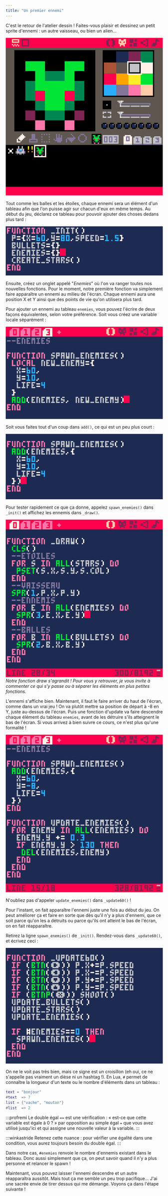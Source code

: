 ```yaml
---
title: "Un premier ennemi"
---
```


C'est le retour de l'atelier dessin ! Faites-vous plaisir et dessinez un petit sprite d'ennemi : un autre vaisseau, ou bien un alien...

![Sprite d'alien](./sprite-ennemi.png)

Tout comme les balles et les étoiles, chaque ennemi sera un élément d'un tableau afin que l'on puisse agir sur chacun d'eux en même temps. Au début du jeu, déclarez ce tableau pour pouvoir ajouter des choses dedans plus tard :

![Déclaration du tableau](./enemies.png)

Ensuite, créez un onglet appelé "*Enemies*" où l'on va ranger toutes nos nouvelles fonctions. Pour le moment, notre première fonction va simplement faire apparaître un ennemi au milieu de l'écran. Chaque ennemi aura une position X et Y ainsi que des points de vie qu'on utilisera plus tard.

Pour ajouter un ennemi au tableau `enemies`, vous pouvez l'écrire de deux façons équivalentes, selon votre préférence. Soit vous créez une variable locale séparément :

![](./spawn-enemies1.png)

Soit vous faites tout d'un coup dans `add()`, ce qui est un peu plus court :

![](./spawn-enemies2.png)

Pour tester rapidement ce que ça donne, appelez `spawn_enemies()` dans `_init()` et affichez les ennemis dans `_draw()`.

![](./draw-enemies.png)
*Notre fonction draw s'agrandit ! Pour vous y retrouver, je vous invite à commenter ce qui s'y passe ou à séparer les éléments en plus petites fonctions.*

L'ennemi s'affiche bien. Maintenant, il faut le faire arriver du haut de l'écran, comme dans un vrai jeu ! On va plutôt mettre sa position de départ à -8 en Y, juste au-dessus de l'écran. Puis une fonction d'update va faire descendre chaque élément du tableau `enemies`, avant de les détruire s'ils atteignent le bas de l'écran. Si vous arrivez à bien suivre ce cours, ce n'est plus qu'une formalité !

![](./update-enemies.png)

N'oubliez pas d'appeler `update_enemies()` dans `_update60()` !

Pour l'instant, on fait apparaître l'ennemi juste une fois au début du jeu. On peut améliorer ça et faire en sorte que dès qu'il n'y a plus d'ennemi, que ce soit parce qu'on les a détruits ou parce qu'ils ont atteint le bas de l'écran, on en fait réapparaître.

Retirez la ligne `spawn_enemies()` de `_init()`. Rendez-vous dans `_update60()`, et écrivez ceci :

![](./if-enemies-0.png)

On ne le voit pas très bien, mais ce signe est un croisillon (eh oui, ce ne s'appelle pas vraiment un dièse ni un hashtag !). En Lua, `#` permet de connaître la longueur d'un texte ou le nombre d'éléments dans un tableau :

```lua
text = "bonjour"
#text  => 7
list = {"vache", "mouton"}
#list  => 2
```

:::profremi
Le double égal `==` est une vérification : « est-ce que cette variable est égale à 0 ? » par opposition au simple égal `=` que vous avez utilisé jusqu'ici et qui assigne une nouvelle valeur à la variable.
:::

:::winkastride
Retenez cette nuance : pour vérifier une égalité dans une condition, vous aurez toujours besoin du double égal.
:::

Dans notre cas, `#enemies` renvoie le nombre d'ennemis existant dans le tableau. Donc aussi simplement que ça, on peut savoir quand il n'y a plus personne et relancer le spawn !

Maintenant, vous pouvez laisser l'ennemi descendre et un autre réapparaîtra aussitôt. Mais tout ça me semble un peu trop pacifique... J'ai une sacrée envie de tirer dessus qui me démange. Voyons ça dans l'étape suivante !

